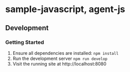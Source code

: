 # sample-javascript, agent-js

## Development

### Getting Started

1. Ensure all dependencies are installed: `npm install`
2. Run the development server `npm run develop`
3. Visit the running site at http://localhost:8080
